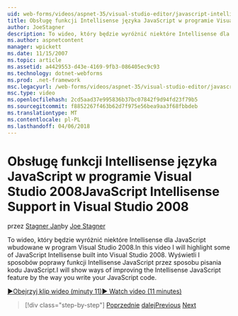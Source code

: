 ```yaml
---
uid: web-forms/videos/aspnet-35/visual-studio-editor/javascript-intellisense-support-in-visual-studio-2008
title: Obsługę funkcji Intellisense języka JavaScript w programie Visual Studio 2008 | Dokumentacja firmy Microsoft
author: JoeStagner
description: To wideo, który będzie wyróżnić niektóre Intellisense dla JavaScript wbudowane w program Visual Studio 2008. Wyświetli I sposobów poprawy featu Intellisense JavaScript...
ms.author: aspnetcontent
manager: wpickett
ms.date: 11/15/2007
ms.topic: article
ms.assetid: a4429553-d43e-4169-9fb3-086405ec9c93
ms.technology: dotnet-webforms
ms.prod: .net-framework
msc.legacyurl: /web-forms/videos/aspnet-35/visual-studio-editor/javascript-intellisense-support-in-visual-studio-2008
msc.type: video
ms.openlocfilehash: 2cd5aad37e995836b37bc07842f9d94fd23f79b5
ms.sourcegitcommit: f8852267f463b62d7f975e56bea9aa3f68fbbdeb
ms.translationtype: MT
ms.contentlocale: pl-PL
ms.lasthandoff: 04/06/2018
---
```

<a name="javascript-intellisense-support-in-visual-studio-2008"></a><span data-ttu-id="e26e8-104">Obsługę funkcji Intellisense języka JavaScript w programie Visual Studio 2008</span><span class="sxs-lookup"><span data-stu-id="e26e8-104">JavaScript Intellisense Support in Visual Studio 2008</span></span>
====================
<span data-ttu-id="e26e8-105">przez [Stagner Jan](https://github.com/JoeStagner)</span><span class="sxs-lookup"><span data-stu-id="e26e8-105">by [Joe Stagner](https://github.com/JoeStagner)</span></span>

<span data-ttu-id="e26e8-106">To wideo, który będzie wyróżnić niektóre Intellisense dla JavaScript wbudowane w program Visual Studio 2008.</span><span class="sxs-lookup"><span data-stu-id="e26e8-106">In this video I will highlight some of JavaScript Intellisense built into Visual Studio 2008.</span></span> <span data-ttu-id="e26e8-107">Wyświetli I sposobów poprawy funkcji Intellisense JavaScript przez sposobu pisania kodu JavaScript.</span><span class="sxs-lookup"><span data-stu-id="e26e8-107">I will show ways of improving the Intellisense JavaScript feature by the way you write your JavaScript code.</span></span>

[<span data-ttu-id="e26e8-108">&#9654;Obejrzyj klip wideo (minuty 11)</span><span class="sxs-lookup"><span data-stu-id="e26e8-108">&#9654; Watch video (11 minutes)</span></span>](https://channel9.msdn.com/Blogs/ASP-NET-Site-Videos/javascript-intellisense-support-in-visual-studio-2008)

> [!div class="step-by-step"]
> <span data-ttu-id="e26e8-109">[Poprzednie](new-designer-support-in-visual-studio-2008.md)
> [dalej](javascript-debugging-in-visual-studio-2008.md)</span><span class="sxs-lookup"><span data-stu-id="e26e8-109">[Previous](new-designer-support-in-visual-studio-2008.md)
[Next](javascript-debugging-in-visual-studio-2008.md)</span></span>
